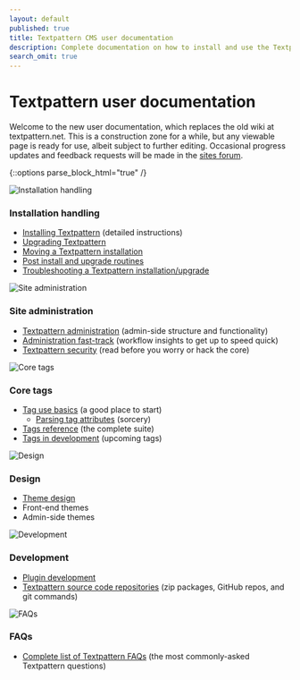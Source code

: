 ```yaml
---
layout: default
published: true
title: Textpattern CMS user documentation
description: Complete documentation on how to install and use the Textpattern Content Management System.
search_omit: true
---
```


# Textpattern user documentation

Welcome to the new user documentation, which replaces the old wiki at textpattern.net. This is a construction zone for a while, but any viewable page is ready for use, albeit subject to further editing. Occasional progress updates and feedback requests will be made in the [sites forum](http://forum.textpattern.com/viewforum.php?id=60).

{::options parse_block_html="true" /}

<div class="layout-container">
<div class="layout-3col">
<img alt="Installation handling" src="/img/index-introduction.jpg" srcset="/img/index-introduction@2x.jpg 2x, /img/index-introduction.jpg 1x">

### Installation handling

* [Installing Textpattern](http://docs.textpattern.io/installation/) (detailed instructions)
* [Upgrading Textpattern](http://docs.textpattern.io/installation/upgrading-textpattern)
* [Moving a Textpattern installation](http://docs.textpattern.io/installation/moving-textpattern)
* [Post install and upgrade routines](http://docs.textpattern.io/installation/post-install-and-upgrade-routines)
* [Troubleshooting a Textpattern installation/upgrade](http://docs.textpattern.io/installation/troubleshooting-textpattern)

</div>
<div class="layout-3col">
<img alt="Site administration" src="http://placehold.it/200x200" srcset="http://placehold.it/400x400 2x, http://placehold.it/200x200 1x">

### Site administration

* [Textpattern administration](http://docs.textpattern.io/administration/) (admin-side structure and functionality)
* [Administration fast-track](http://docs.textpattern.io/administration/admin-fast-track) (workflow insights to get up to speed quick)
* [Textpattern security](http://docs.textpattern.io/administration/security) (read before you worry or hack the core)

</div>
<div class="layout-3col">
<img alt="Core tags" src="/img/index-tags.jpg" srcset="/img/index-tags@2x.jpg 2x, /img/index-tags.jpg 1x">

### Core tags

* [Tag use basics](http://docs.textpattern.io/tags/tag-basics/) (a good place to start)
  * [Parsing tag attributes](http://docs.textpattern.io/tags/tag-basics/parsing-tag-attributes) (sorcery)
* [Tags reference](http://docs.textpattern.io/tags/) (the complete suite)
* [Tags in development](http://docs.textpattern.io/tags/tags-in-development) (upcoming tags)

</div>
<div class="layout-3col">
<img alt="Design" src="/img/index-design.jpg" srcset="/img/index-design@2x.jpg 2x, /img/index-design.jpg 1x">

### Design

* [Theme design](http://docs.textpattern.io/themes/)
* Front-end themes
* Admin-side themes

</div>
<div class="layout-3col">
<img alt="Development" src="http://placehold.it/200x200" srcset="http://placehold.it/400x400 2x, http://placehold.it/200x200 1x">

### Development

* [Plugin development](http://docs.textpattern.io/development/)
* [Textpattern source code repositories](http://docs.textpattern.io/development/textpattern-source-code-repositories) (zip packages, GitHub repos, and git commands)

</div>
<div class="layout-3col">
<img alt="FAQs" src="/img/index-faqs.jpg" srcset="/img/index-faqs@2x.jpg 2x, /img/index-faqs.jpg 1x">

### FAQs

* [Complete list of Textpattern FAQs](http://docs.textpattern.io/faqs/) (the most commonly-asked Textpattern questions)

</div>
</div>

